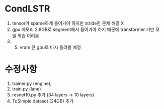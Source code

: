 # CondLSTR

1. tensor가 sparse하게 들어가야 하지만 stride한 문제 해결 X
2. gpu 메모리 2.8GB로 segment해서 들어가야 하기 때문에 transformer 기반 모델 학습 어려움
3. 5. vram 큰 gpu로 다시 돌려볼 예정

# 수정사항

1. trainer.py (engine),
2. train.py (lane)
3. resnet10.py 추가 (34 layers -> 10 layers)
4. TuSimple dataset (24GB) 추가

